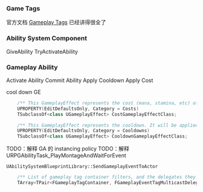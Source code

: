 ### Game Tags
官方文档 [Gameplay Tags](https://dev.epicgames.com/documentation/en-us/unreal-engine/using-gameplay-tags-in-unreal-engine) 已经讲得很全了
### Ability System Component
GiveAbility
TryActivateAbility
### Gameplay Ability
Activate Ability
Commit Ability
	Apply Cooldown
	Apply Cost

cool down GE
```c++
	/** This GameplayEffect represents the cost (mana, stamina, etc) of the ability. It will be applied when the ability is committed. */
	UPROPERTY(EditDefaultsOnly, Category = Costs)
	TSubclassOf<class UGameplayEffect> CostGameplayEffectClass;

	/** This GameplayEffect represents the cooldown. It will be applied when the ability is committed and the ability cannot be used again until it is expired. */
	UPROPERTY(EditDefaultsOnly, Category = Cooldowns)
	TSubclassOf<class UGameplayEffect> CooldownGameplayEffectClass;
```

TODO：解释 GA 的 instancing policy
TODO：解释 URPGAbilityTask_PlayMontageAndWaitForEvent

 `UAbilitySystemBlueprintLibrary::SendGameplayEventToActor`
```c++
 	/** List of gameplay tag container filters, and the delegates they call */
	TArray<TPair<FGameplayTagContainer, FGameplayEventTagMulticastDelegate>> GameplayEventTagContainerDelegates;
```